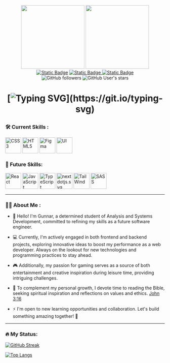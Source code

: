 <div id="header" align="center">
  <img
    src="https://media1.giphy.com/media/v1.Y2lkPTc5MGI3NjExbXd6eDUxaWR5NTE2bnc0cW5kZXpqNGxmNGdxczhqMmQxOGtoYm50byZlcD12MV9pbnRlcm5hbF9naWZfYnlfaWQmY3Q9cw/KcMpL8GebR6ygaSRwx/giphy.gif"
    width="200"
  />
    <img
    src="https://media2.giphy.com/media/FvTiU4YpDE4fs5NulS/giphy.webp?cid=ecf05e4716doq3zi47z9zlco1lmh3ib1ddggy5p5awx9yryj&ep=v1_stickers_related&rid=giphy.webp&ct=s"
    width="200"
  />
  <div id="badges">
    <a href="https://www.linkedin.com/in/gunnar-vingren-72663a2a2/"
      ><img
        alt="Static Badge"
        src="https://img.shields.io/badge/LinkedIn-blue?style=for-the-badge&logo=Linkedin"
    /></a>
    <a href="https://www.instagram.com/gunnnnar.exe/"
      ><img
        alt="Static Badge"
        src="https://img.shields.io/badge/Instagram-%235851db?style=for-the-badge&logo=Instagram&logoColor=white"
      />
    </a>
    <a href="https://www.twitch.tv/gunnar__vingren">
      <img alt="Static Badge" src="https://img.shields.io/badge/Twitch-Gunnar?style=for-the-badge&logo=twitch&logoColor=white&color=%236441a5">
    </a>
  </div>
  <div id="gitstatus">
    <img
      alt="GitHub followers"
      src="https://img.shields.io/github/followers/GunnarOliveira?style=for-the-badge&logo=github&labelColor=black&color=darkorange"
    />
    <img
      alt="GitHub User's stars"
      src="https://img.shields.io/github/stars/GunnarOliveira?style=for-the-badge&logo=github&logoColor=white&labelColor=black&color=blue"
    />
  </div>
  <h1>
    
   [![Typing SVG](https://readme-typing-svg.demolab.com?font=Poppins&weight=600&size=30&pause=1000&color=009BF7&center=true&vCenter=true&multiline=true&random=true&width=435&lines=Hey+there!+I'm+Gunnar!)](https://git.io/typing-svg)
  </h1>
  </div>


### :hammer_and_wrench: Current Skills :

<div>
    <a href="https://www.w3schools.com/css/" rel="nofollow"><img src="https://github.com/GunnarOliveira/icons/blob/main/css.svg" alt="CSS3" height="50"             style="max-width: 100%;"></a>  
    <a href="https://en.wikipedia.org/wiki/HTML5" rel="nofollow"><img src="https://github.com/GunnarOliveira/icons/blob/main/html5.svg" alt="HTML5" height="50"       style="max-width: 100%;"></a>  
    <a href="https://www.figma.com/" rel="nofollow"><img src="https://github.com/GunnarOliveira/icons/blob/main/figma.svg" alt="Figma" height="50" style="max-width: 100%;"></a>  
    <a href="https://pt.wikipedia.org/wiki/Design_de_interface" rel="nofollow"><img src="https://github.com/GunnarOliveira/icons/blob/main/nextui.svg" alt="UI" height="50"             style="max-width: 100%;"></a>   
</div>

### :rocket: Future Skills:

<div>
<a href="https://reactjs.org/" rel="nofollow"><img src="https://github.com/GunnarOliveira/icons/blob/main/react.svg" alt="React" height="50" style="max-width: 100%;"></a>    
<a href="https://www.javascript.com/" rel="nofollow"><img src="https://github.com/GunnarOliveira/icons/blob/main/javascript.svg" alt="JavaScript" height="50" style="max-width: 100%;"></a>
<a href="https://www.typescriptlang.org/" rel="nofollow"><img src="https://github.com/GunnarOliveira/icons/blob/main/typescript.svg" alt="TypeScript" height="50" data-canonical-src="https://profilinator.rishav.dev/skills-assets/typescript-original.svg" style="max-width: 100%;"></a>
<a href="nextdotjs.org" rel="nofollow"><img src="https://github.com/GunnarOliveira/icons/blob/main/nextdotjs.svg" alt="nextdotjs.svg" height="50" style="max-width: 100%;"></a>
<a href="https://tailwindcss.com" rel="nofollow"><img src="https://github.com/GunnarOliveira/icons/blob/main/tailwindcss.svg" alt="TailWind" height="50" style="max-width: 100%;"></a>
<a href="https://sass-lang.com" rel="nofollow"><img src="https://github.com/GunnarOliveira/icons/blob/main/sass.svg" alt="SASS" height="50" style="max-width: 100%;"></a>
</div>


---
### :woman_technologist: About Me :
- :wave: Hello! I'm Gunnar, a determined student of Analysis and Systems Development, committed to refining my skills as a future software engineer.

- 💻 Currently, I'm actively engaged in both frontend and backend projects, exploring innovative ideas to boost my performance as a web developer. Always on the lookout for new technologies and programming practices to stay ahead.
- 🎮 Additionally, my passion for gaming serves as a source of both entertainment and creative inspiration during leisure time, providing intriguing challenges.
- 📖 To complement my personal growth, I devote time to reading the Bible, seeking spiritual inspiration and reflections on values and ethics. <a href="https://www.biblegateway.com/passage/?search=John%203%3A16&version=NIV" style:color:white>John 3:16</a>
- ⚡ I'm open to new learning opportunities and collaboration. Let's build something amazing together! 🚀

---
### :fire: My Status:
[![GitHub Streak](https://streak-stats.demolab.com?user=GunnarOliveira&theme=tokyonight&hide_border=true&mode=weekly)](https://git.io/streak-stats)

[![Top Langs](https://github-readme-stats.vercel.app/api/top-langs/?username=GunnarOliveira&theme=tokyonight&hide_border=true)](https://github.com/anuraghazra/github-readme-stats)
